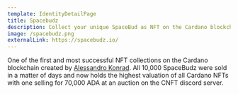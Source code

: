 ```yaml
---
template: IdentityDetailPage
title: Spacebudz
description: Collect your unique SpaceBud as NFT on the Cardano blockchain.
image: /spacebudz.png
externalLink: https://spacebudz.io/
---
```


One of the first and most successful NFT collections on the Cardano blockchain created by [Alessandro Konrad](/en/identities/alessandro-berry.md). All 10,000 SpaceBudz were sold in a matter of days and now holds the highest valuation of all Cardano NFTs with one selling for 70,000 ADA at an auction on the CNFT discord server.

<YoutubeVideo url="https://youtu.be/aVSkF97oQew" />
